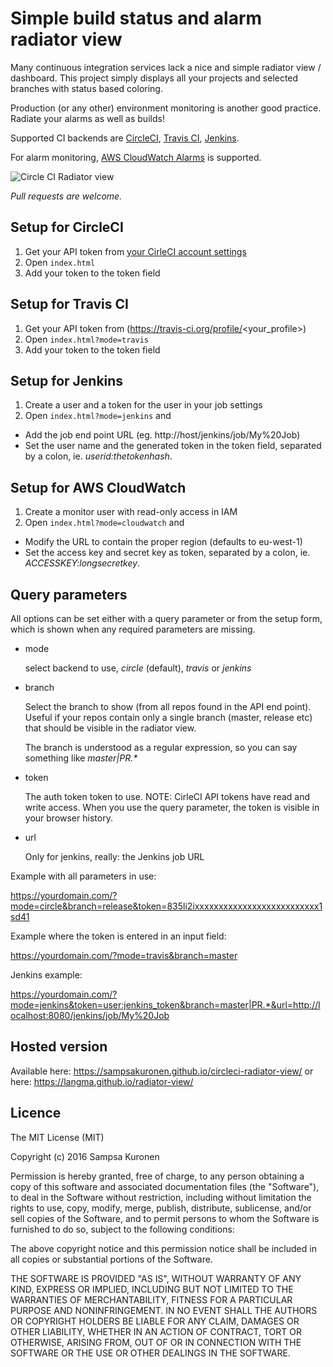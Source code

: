 # Simple build status and alarm radiator view

Many continuous integration services lack a nice and simple radiator view / dashboard.
This project simply displays all your projects and selected branches with status based coloring.

Production (or any other) environment monitoring is another good practice. Radiate your alarms as well as builds!

Supported CI backends are [CircleCI](https://circleci.com/), [Travis CI](https://travis-ci.org/), [Jenkins](https://jenkins.io).

For alarm monitoring, [AWS CloudWatch Alarms](https://aws.amazon.com) is supported.

![Circle CI Radiator view](/readme_radiator.png?raw=true "Circle CI Radiator view")

*Pull requests are welcome.*


## Setup for CircleCI

1. Get your API token from [your CirleCI account settings](https://circleci.com/account/api)
2. Open `index.html`
3. Add your token to the token field

## Setup for Travis CI

1. Get your API token from (https://travis-ci.org/profile/<your_profile>)
2. Open `index.html?mode=travis`
3. Add your token to the token field

## Setup for Jenkins

1. Create a user and a token for the user in your job settings
2. Open `index.html?mode=jenkins` and
  * Add the job end point URL (eg. http://host/jenkins/job/My%20Job)
  * Set the user name and the generated token in the token field, separated by a colon, ie. *userid:thetokenhash*.

## Setup for AWS CloudWatch

1. Create a monitor user with read-only access in IAM
2. Open `index.html?mode=cloudwatch` and
  * Modify the URL to contain the proper region (defaults to eu-west-1)
  * Set the access key and secret key as token, separated by a colon, ie. *ACCESSKEY:longsecretkey*.

## Query parameters

All options can be set either with a query parameter or from the setup form, which is shown when
any required parameters are missing.

- mode

   select backend to use, _circle_ (default), _travis_ or _jenkins_

- branch

   Select the branch to show (from all repos found in the API end point).
   Useful if your repos contain only a single branch (master, release etc) that should be visible
   in the radiator view.

   The branch is understood as a regular expression, so you can say something like _master|PR.*_

- token

   The auth token token to use. NOTE: CirleCI API tokens have read and write access. When you
   use the query parameter, the token is visible in your browser history.

- url

   Only for jenkins, really: the Jenkins job URL


Example with all parameters in use:

   https://yourdomain.com/?mode=circle&branch=release&token=835li2ixxxxxxxxxxxxxxxxxxxxxxxxxx1sd41


Example where the token is entered in an input field:

   https://yourdomain.com/?mode=travis&branch=master


Jenkins example:

   https://yourdomain.com/?mode=jenkins&token=user:jenkins_token&branch=master|PR.*&url=http://localhost:8080/jenkins/job/My%20Job


## Hosted version

Available here: https://sampsakuronen.github.io/circleci-radiator-view/ or here: https://langma.github.io/radiator-view/


## Licence

The MIT License (MIT)

Copyright (c) 2016 Sampsa Kuronen

Permission is hereby granted, free of charge, to any person obtaining a copy
of this software and associated documentation files (the "Software"), to deal
in the Software without restriction, including without limitation the rights
to use, copy, modify, merge, publish, distribute, sublicense, and/or sell
copies of the Software, and to permit persons to whom the Software is
furnished to do so, subject to the following conditions:

The above copyright notice and this permission notice shall be included in all
copies or substantial portions of the Software.

THE SOFTWARE IS PROVIDED "AS IS", WITHOUT WARRANTY OF ANY KIND, EXPRESS OR
IMPLIED, INCLUDING BUT NOT LIMITED TO THE WARRANTIES OF MERCHANTABILITY,
FITNESS FOR A PARTICULAR PURPOSE AND NONINFRINGEMENT. IN NO EVENT SHALL THE
AUTHORS OR COPYRIGHT HOLDERS BE LIABLE FOR ANY CLAIM, DAMAGES OR OTHER
LIABILITY, WHETHER IN AN ACTION OF CONTRACT, TORT OR OTHERWISE, ARISING FROM,
OUT OF OR IN CONNECTION WITH THE SOFTWARE OR THE USE OR OTHER DEALINGS IN THE
SOFTWARE.
